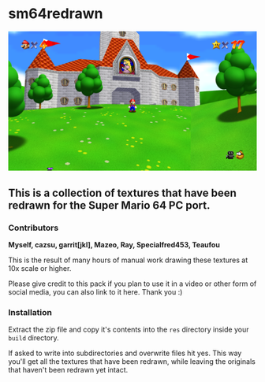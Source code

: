# sm64redrawn

![Screenshot](redrawn.png)



## This is a collection of textures that have been redrawn for the Super Mario 64 PC port.



### Contributors

**Myself, cazsu, garrit[jkl], Mazeo, Ray, Specialfred453, Teaufou**

This is the result of many hours of manual work drawing these textures at 10x scale or higher.

Please give credit to this pack if you plan to use it in a video or other form of social media, you can also link to it here. Thank you :)



### Installation

Extract the zip file and copy it's contents into the `res` directory inside your `build` directory.

If asked to write into subdirectories and overwrite files hit yes. This way you'll get all the textures that have been redrawn, while leaving the originals that haven't been redrawn yet intact.
